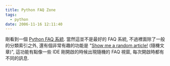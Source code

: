 ```yaml
---
title: Python FAQ Zone
tags:
  - python
date: 2006-11-16 12:11:40
---
```


剛看到一個 [Python FAQ 系統](http://effbot.org/pyfaq/index.htm). 當然這並不是最好的 FAQ 系統, 不過裡面除了一般的分類索引之外, 還有個非常有趣的功能是 "[Show me a random article!](http://effbot.org/rpc/random.cgi/pyfaq) (隨機文章)", 這功能有點像一些 IDE 剛開啟的時候出現隨機的 FAQ 視窗, 每次開啟時都有不同的訊息.